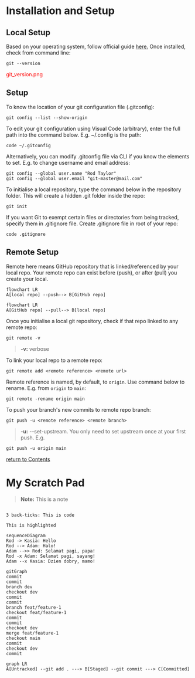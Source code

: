 # Installation and Setup
## Local Setup
Based on your operating system, follow official guide [here.](https://git-scm.com/book/en/v2/Getting-Started-Installing-Git)
Once installed, check from command line:
```
git --version
```

<span style="color:red">git_version.png</span>

## Setup
To know the location of your git configuration file (.gitconfig):
```
git config --list --show-origin
```
To edit your git configuration using Visual Code (arbitrary), enter the full path into the command below. E.g. ~/.config is the path:
```
code ~/.gitconfig
```
Alternatively, you can modify .gitconfig file via CLI if you know the elements to set. E.g. to change username and email address:
```
git config --global user.name "Rod Taylor"
git config --global user.email "git-master@mail.com"
```
To initialise a local repository, type the command below in the repository folder. This will create a hidden .git folder inside the repo:
```
git init
```
If you want Git to exempt certain files or directories from being tracked, specify them in .gitignore file. Create .gitignore file in root of your repo:
```
code .gitignore
```

## Remote Setup
Remote here means GitHub repository that is linked/referenced by your local repo.
Your remote repo can exist before (push), or after (pull) you create your local.
```mermaid
flowchart LR
A[local repo] --push--> B[GitHub repo]
```
```mermaid
flowchart LR
A[GitHub repo] --pull--> B[local repo]
```
Once you initialise a local git repository, check if that repo linked to any remote repo:
```
git remote -v
```
> **-v:** verbose

To link your local repo to a remote repo:
```
git remote add <remote reference> <remote url>
```

Remote reference is named, by default, to `origin`. Use command below to rename. E.g. from `origin` to `main`:
```
git remote -rename origin main
```
To push your branch's new commits to remote repo branch:
```
git push -u <remote reference> <remote branch>
```
> **-u:** --set-upstream. You only need to set upstream once at your first push.
E.g.
```
git push -u origin main
```

[return to Contents](https://github.com/rtaylor02/git-master/blob/main/README.md)

# My Scratch Pad
> **Note:** This is a note

```

3 back-ticks: This is code

```

`This is highlighted`

```mermaid
sequenceDiagram
Rod -> Kasia: Hello
Rod --> Adam: Halo!
Adam -->> Rod: Selamat pagi, papa!
Rod -x Adam: Selamat pagi, sayang!
Adam --x Kasia: Dzien dobry, mamo!
```
```mermaid
gitGraph
commit
commit
branch dev
checkout dev
commit
commit
branch feat/feature-1
checkout feat/feature-1
commit
commit
checkout dev
merge feat/feature-1
checkout main
commit
checkout dev
commit
```

```mermaid
graph LR
A[Untracked] --git add . ---> B[Staged] --git commit ---> C[Committed]

```

